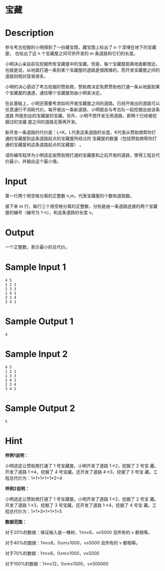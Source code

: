 # 宝藏

# Description

参与考古挖掘的小明得到了一份藏宝图，藏宝图上标出了 n 个深埋在地下的宝藏屋， 也给出了这 n 个宝藏屋之间可供开发的 m 条道路和它们的长度。

小明决心亲自前往挖掘所有宝藏屋中的宝藏。但是，每个宝藏屋距离地面都很远， 也就是说，从地面打通一条到某个宝藏屋的道路是很困难的，而开发宝藏屋之间的道路则相对容易很多。

小明的决心感动了考古挖掘的赞助商，赞助商决定免费赞助他打通一条从地面到某 个宝藏屋的通道，通往哪个宝藏屋则由小明来决定。

在此基础上，小明还需要考虑如何开凿宝藏屋之间的道路。已经开凿出的道路可以 任意通行不消耗代价。每开凿出一条新道路，小明就会与考古队一起挖掘出由该条道路 所能到达的宝藏屋的宝藏。另外，小明不想开发无用道路，即两个已经被挖掘过的宝藏 屋之间的道路无需再开发。

新开发一条道路的代价是：L×K。L代表这条道路的长度，K代表从赞助商帮你打通的宝藏屋到这条道路起点的宝藏屋所经过的 宝藏屋的数量（包括赞助商帮你打通的宝藏屋和这条道路起点的宝藏屋） 。

请你编写程序为小明选定由赞助商打通的宝藏屋和之后开凿的道路，使得工程总代价最小，并输出这个最小值。

# Input

第一行两个用空格分离的正整数 n,m，代表宝藏屋的个数和道路数。

接下来 m 行，每行三个用空格分离的正整数，分别是由一条道路连接的两个宝藏 屋的编号（编号为 1-n），和这条道路的长度 v。

# Output

一个正整数，表示最小的总代价。

# Sample Input 1

```
4 5
1 2 1
1 3 3
1 4 1
2 3 4
3 4 1
```

# Sample Output 1

 ```
4
 ```

# Sample Input 2

```
4 5
1 2 1
1 3 3
1 4 1
2 3 4
3 4 2
```

# Sample Output 2

```
5
```

# Hint
**样例1说明：**

小明选定让赞助商打通了 1 号宝藏屋。小明开发了道路 1→2，挖掘了 2 号宝 藏。开发了道路 1→4，挖掘了 4 号宝藏。还开发了道路 4→3，挖掘了 3 号宝 藏。工程总代价为：1×1+1×1+1×2=4

**样例2说明：**

小明选定让赞助商打通了 1 号宝藏屋。小明开发了道路 1→2，挖掘了 2 号宝 藏。开发了道路 1→3，挖掘了 3 号宝藏。还开发了道路 1→4，挖掘了 4 号宝 藏。工程总代价为：1×1+3×1+1×1=5

**数据范围：**

对于20%的数据：保证输入是一棵树，1≤n≤8，v≤5000 且所有的 v 都相等。

对于40%的数据：1≤n≤8，0≤m≤1000，v≤5000 且所有的 v 都相等。

对于70%的数据：1≤n≤8，0≤m≤1000，v≤5000

对于100%的数据：1≤n≤12，0≤m≤1000，v≤500000 